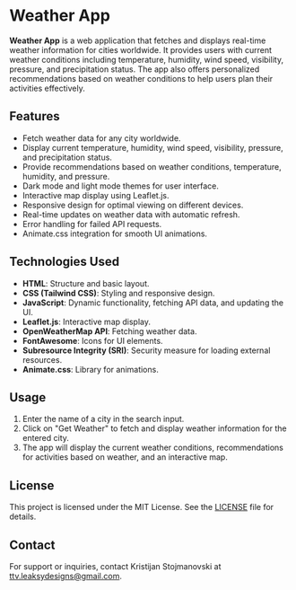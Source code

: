 # Weather App

**Weather App** is a web application that fetches and displays real-time weather information for cities worldwide. It provides users with current weather conditions including temperature, humidity, wind speed, visibility, pressure, and precipitation status. The app also offers personalized recommendations based on weather conditions to help users plan their activities effectively.

## Features

- Fetch weather data for any city worldwide.
- Display current temperature, humidity, wind speed, visibility, pressure, and precipitation status.
- Provide recommendations based on weather conditions, temperature, humidity, and pressure.
- Dark mode and light mode themes for user interface.
- Interactive map display using Leaflet.js.
- Responsive design for optimal viewing on different devices.
- Real-time updates on weather data with automatic refresh.
- Error handling for failed API requests.
- Animate.css integration for smooth UI animations.

## Technologies Used

- **HTML**: Structure and basic layout.
- **CSS (Tailwind CSS)**: Styling and responsive design.
- **JavaScript**: Dynamic functionality, fetching API data, and updating the UI.
- **Leaflet.js**: Interactive map display.
- **OpenWeatherMap API**: Fetching weather data.
- **FontAwesome**: Icons for UI elements.
- **Subresource Integrity (SRI)**: Security measure for loading external resources.
- **Animate.css**: Library for animations.

## Usage

1. Enter the name of a city in the search input.
2. Click on "Get Weather" to fetch and display weather information for the entered city.
3. The app will display the current weather conditions, recommendations for activities based on weather, and an interactive map.

## License

This project is licensed under the MIT License. See the [LICENSE](./LICENSE) file for details.

## Contact

For support or inquiries, contact Kristijan Stojmanovski at [ttv.leaksydesigns@gmail.com](mailto:ttv.leaksydesigns@gmail.com).

